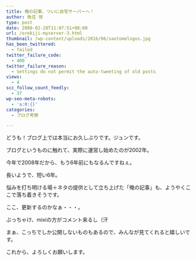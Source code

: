```yaml
---
title: 俺の記事、ついに自宅サーバーへ！
author: 魚住 惇
type: post
date: 2008-02-20T11:07:51+00:00
url: /orekiji-myserver-3.html
thumbnail: /wp-content/uploads/2016/06/saotomelogos.jpg
has_been_twittered:
  - failed
twitter_failure_code:
  - 400
twitter_failure_reason:
  - Settings do not permit the auto-tweeting of old posts
views:
  - 4
scc_follow_count_feedly:
  - 37
wp-seo-meta-robots:
  - 'a:0:{}'
categories:
  - ブログ考察

---
```

どうも！ブログ上では本当にお久しぶりです。ジュンです。

ブログというものに触れて、実際に運営し始めたのが2002年。

今年で2008年だから、もう6年前にもなるんですねぇ。

長いようで、短い6年。

悩みを打ち明ける場＋ネタの提供として立ち上げた「俺の記事」も、ようやくここで落ち着きそうです。

ここ、更新するのかなぁ・・・。

ぶっちゃけ、mixiの方がコメント来るし（汗

まぁ、こっちでしか公開しないものもあるので、みんなが見てくれると嬉しいです。

これから、よろしくお願いします。
